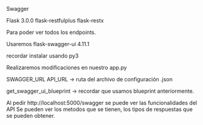 Swagger

Flask 3.0.0
flask-restfulplus
flask-restx

Para poder ver todos los endpoints.


Usaremos flask-swagger-ui   4.11.1

recordar instalar usando py3

Realizaremos modificaciones en nuestro app.py

SWAGGER_URL
API_URL -> ruta del archivo de configuración .json

get_swagger_ui_blueprint -> recordar que usamos blueprint anteriormente.



Al pedir http://localhost:5000/swagger se puede ver las funcionalidades del API
Se pueden ver los metodos que se tienen, los tipos de respuestas que se pueden obtener. 




